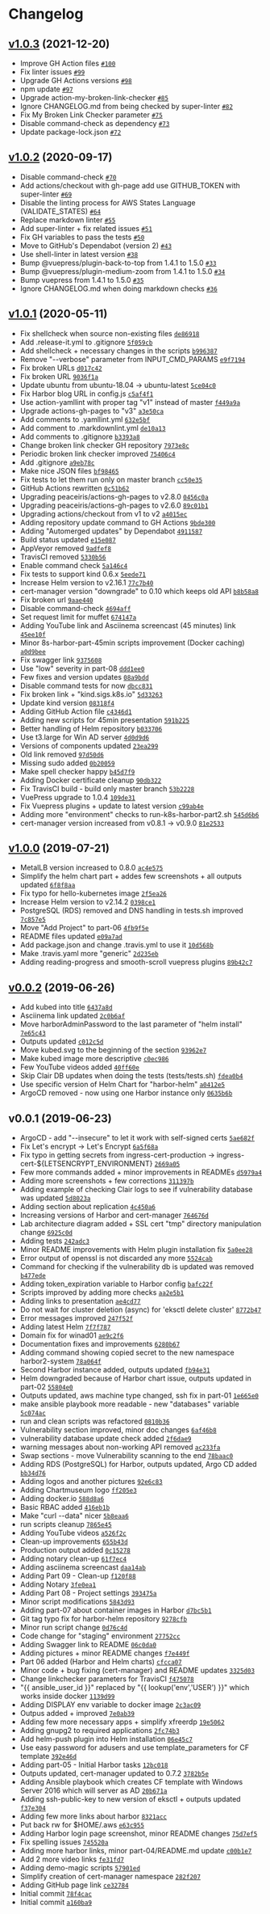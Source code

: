 # Changelog

## [v1.0.3](https://github.com/ruzickap/k8s-harbor/compare/v1.0.2...v1.0.3) (2021-12-20)

- Improve GH Action files [`#100`](https://github.com/ruzickap/k8s-harbor/pull/100)
- Fix linter issues [`#99`](https://github.com/ruzickap/k8s-harbor/pull/99)
- Upgrade GH Actions versions [`#98`](https://github.com/ruzickap/k8s-harbor/pull/98)
- npm update [`#97`](https://github.com/ruzickap/k8s-harbor/pull/97)
- Upgrade action-my-broken-link-checker [`#85`](https://github.com/ruzickap/k8s-harbor/pull/85)
- Ignore CHANGELOG.md from being checked by super-linter [`#82`](https://github.com/ruzickap/k8s-harbor/pull/82)
- Fix My Broken Link Checker parameter [`#75`](https://github.com/ruzickap/k8s-harbor/pull/75)
- Disable command-check as dependency [`#73`](https://github.com/ruzickap/k8s-harbor/pull/73)
- Update package-lock.json [`#72`](https://github.com/ruzickap/k8s-harbor/pull/72)

## [v1.0.2](https://github.com/ruzickap/k8s-harbor/compare/v1.0.1...v1.0.2) (2020-09-17)

- Disable command-check [`#70`](https://github.com/ruzickap/k8s-harbor/pull/70)
- Add actions/checkout with gh-page add use GITHUB_TOKEN with super-linter [`#69`](https://github.com/ruzickap/k8s-harbor/pull/69)
- Disable the linting process for AWS States Language (VALIDATE_STATES) [`#64`](https://github.com/ruzickap/k8s-harbor/pull/64)
- Replace markdown linter [`#55`](https://github.com/ruzickap/k8s-harbor/pull/55)
- Add super-linter + fix related issues [`#51`](https://github.com/ruzickap/k8s-harbor/pull/51)
- Fix GH variables to pass the tests [`#50`](https://github.com/ruzickap/k8s-harbor/pull/50)
- Move to GitHub's Dependabot (version 2) [`#43`](https://github.com/ruzickap/k8s-harbor/pull/43)
- Use shell-linter in latest version [`#38`](https://github.com/ruzickap/k8s-harbor/pull/38)
- Bump @vuepress/plugin-back-to-top from 1.4.1 to 1.5.0 [`#33`](https://github.com/ruzickap/k8s-harbor/pull/33)
- Bump @vuepress/plugin-medium-zoom from 1.4.1 to 1.5.0 [`#34`](https://github.com/ruzickap/k8s-harbor/pull/34)
- Bump vuepress from 1.4.1 to 1.5.0 [`#35`](https://github.com/ruzickap/k8s-harbor/pull/35)
- Ignore CHANGELOG.md when doing markdown checks [`#36`](https://github.com/ruzickap/k8s-harbor/pull/36)

## [v1.0.1](https://github.com/ruzickap/k8s-harbor/compare/v1.0.0...v1.0.1) (2020-05-11)

- Fix shellcheck when source non-existing files [`de86918`](https://github.com/ruzickap/k8s-harbor/commit/de86918e0a2fea783e9d47fff87b066914226355)
- Add .release-it.yml to .gitignore [`5f059cb`](https://github.com/ruzickap/k8s-harbor/commit/5f059cb1066161535c0f80c54d8d0cdefbaed734)
- Add shellcheck + necessary changes in the scripts [`b996387`](https://github.com/ruzickap/k8s-harbor/commit/b996387d37c71ff11e7ede5660f4962ff92191ea)
- Remove "--verbose" parameter from INPUT_CMD_PARAMS [`e9f7194`](https://github.com/ruzickap/k8s-harbor/commit/e9f71946c8d66f168ec489937987ed6a9a154094)
- Fix broken URLs [`d017c42`](https://github.com/ruzickap/k8s-harbor/commit/d017c42b34c978f975a2b253740d4c17ec3dbb47)
- Fix broken URL [`9036f1a`](https://github.com/ruzickap/k8s-harbor/commit/9036f1aa425079729eb3f9ff4c7a0c2599321531)
- Update ubuntu from ubuntu-18.04 -&gt; ubuntu-latest [`5ce04c0`](https://github.com/ruzickap/k8s-harbor/commit/5ce04c0a24fdd9b8ea2ad7f679c2c6d6987653e7)
- Fix Harbor blog URL in config.js [`c5af4f1`](https://github.com/ruzickap/k8s-harbor/commit/c5af4f15f9bd042f531a66c38023f0146ea44f40)
- Use action-yamllint with proper tag "v1" instead of master [`f449a9a`](https://github.com/ruzickap/k8s-harbor/commit/f449a9a6f4ed970e08d6546791fea7f6ef78cfc7)
- Upgrade actions-gh-pages to "v3" [`a3e50ca`](https://github.com/ruzickap/k8s-harbor/commit/a3e50ca1d7aa8429d16297fe159a476b68df261f)
- Add comments to .yamllint.yml [`632e5bf`](https://github.com/ruzickap/k8s-harbor/commit/632e5bf054a1f08770f36d9032d4737ee44f7500)
- Add comment to .markdownlint.yml [`de10a13`](https://github.com/ruzickap/k8s-harbor/commit/de10a1341c0c66b301f8ca1a55a9f3ef27101bee)
- Add comments to .gitignore [`b3393a8`](https://github.com/ruzickap/k8s-harbor/commit/b3393a80726ae7f0da3005e8ff4b1d0a2b9604ce)
- Change broken link checker GH repository [`7973e8c`](https://github.com/ruzickap/k8s-harbor/commit/7973e8c2df395999e38271ba863e307a5da07f49)
- Periodic broken link checker improved [`75406c4`](https://github.com/ruzickap/k8s-harbor/commit/75406c4500fdc6602b6c6ea3db339719ce5220cd)
- Add .gitignore [`a9eb78c`](https://github.com/ruzickap/k8s-harbor/commit/a9eb78c68b79fea7c2c854c4273bdd4045ac64f5)
- Make nice JSON files [`bf98465`](https://github.com/ruzickap/k8s-harbor/commit/bf98465c8736e069d5e608b6425f27cff637aabe)
- Fix tests to let them run only on master branch [`cc50e35`](https://github.com/ruzickap/k8s-harbor/commit/cc50e355661b90e3f3303df0c6e7e5705e031c0b)
- GitHub Actions rewritten [`0c51b62`](https://github.com/ruzickap/k8s-harbor/commit/0c51b62b1ad7d462268443f46c3a07cdab26fbd2)
- Upgrading peaceiris/actions-gh-pages to v2.8.0 [`0456c0a`](https://github.com/ruzickap/k8s-harbor/commit/0456c0a8046bd624a23d19dcfde6652b5a86d0f3)
- Upgrading peaceiris/actions-gh-pages to v2.6.0 [`89c01b1`](https://github.com/ruzickap/k8s-harbor/commit/89c01b1921e2b3e478bcc2ac92328c837c82dad7)
- Upgrading actions/checkout from v1 to v2 [`a4015ec`](https://github.com/ruzickap/k8s-harbor/commit/a4015ec0c912f3b3734b65cb571decd8bc9b75ec)
- Adding repository update command to GH Actions [`9bde300`](https://github.com/ruzickap/k8s-harbor/commit/9bde300ffdcd1a0314f91e94ef7c867dc0321efc)
- Adding "Automerged updates" by Dependabot [`4911587`](https://github.com/ruzickap/k8s-harbor/commit/4911587f6b02170f5593819f66a73aad5a3ce1d0)
- Build status updated [`e15e087`](https://github.com/ruzickap/k8s-harbor/commit/e15e087904bb064c24f2f3a08806872adb58742a)
- AppVeyor removed [`9adfef8`](https://github.com/ruzickap/k8s-harbor/commit/9adfef812266b0d97a11019e03d4de8e03049c5d)
- TravisCI removed [`5330b56`](https://github.com/ruzickap/k8s-harbor/commit/5330b565c751aa2a89650cb55160dbabba48a6db)
- Enable command check [`5a146c4`](https://github.com/ruzickap/k8s-harbor/commit/5a146c470cb4c5a53a33b7aee21b9883bf6041fa)
- Fix tests to support kind 0.6.x [`5eede71`](https://github.com/ruzickap/k8s-harbor/commit/5eede713bccb5df210091941754542e33c2a9af7)
- Increase Helm version to v2.16.1 [`77c7b40`](https://github.com/ruzickap/k8s-harbor/commit/77c7b4087eaf10ce9f432f6dafef8cb6f2c2e755)
- cert-manager version "downgrade" to 0.10 which keeps old API [`b8b58a8`](https://github.com/ruzickap/k8s-harbor/commit/b8b58a8558a272322511e1598c84e42fd06d63d5)
- Fix broken url [`9aae440`](https://github.com/ruzickap/k8s-harbor/commit/9aae44023195b2bf295c2e800173fabe81b6e7f4)
- Disable command-check [`4694aff`](https://github.com/ruzickap/k8s-harbor/commit/4694aff2c4823b001b06828db312515c590fa8c4)
- Set request limit for muffet [`674147a`](https://github.com/ruzickap/k8s-harbor/commit/674147af07afa35b300ac64fc2d1443a0e17a4ab)
- Adding YouTube link and Asciinema screencast (45 minutes) link [`45ee10f`](https://github.com/ruzickap/k8s-harbor/commit/45ee10f720b36271b198dad817f354c4dc7c0227)
- Minor 8s-harbor-part-45min scripts improvement (Docker caching) [`a0d9bee`](https://github.com/ruzickap/k8s-harbor/commit/a0d9bee4eaef2bf1fac29998454c9deb4e2375f0)
- Fix swagger link [`9375608`](https://github.com/ruzickap/k8s-harbor/commit/93756086003050db23a96d3139eaa9954f7fe7c3)
- Use "low" severity in part-08 [`ddd1ee0`](https://github.com/ruzickap/k8s-harbor/commit/ddd1ee0bbd3a6ed32c278f07de33d66297691b47)
- Few fixes and version updates [`08a9bdd`](https://github.com/ruzickap/k8s-harbor/commit/08a9bdd3d20170c553ff48fb95f55f13218b1569)
- Disable command tests for now [`dbcc831`](https://github.com/ruzickap/k8s-harbor/commit/dbcc831bb78aa81a1c3b7b3650f488e6676650b3)
- Fix broken link + "kind.sigs.k8s.io" [`5d33263`](https://github.com/ruzickap/k8s-harbor/commit/5d33263810deb338253992514c21ed9c7b1d4d93)
- Update kind version [`08318f4`](https://github.com/ruzickap/k8s-harbor/commit/08318f44c8a39040ef461026d89c1ad316dc543b)
- Adding GitHub Action file [`c4346d1`](https://github.com/ruzickap/k8s-harbor/commit/c4346d1e63c888f316ebe9ca69a5956dd0c3d4b0)
- Adding new scripts for 45min presentation [`591b225`](https://github.com/ruzickap/k8s-harbor/commit/591b22533a21584a951c3fe1e81c27ee9b8e4596)
- Better handling of Helm repository [`b033706`](https://github.com/ruzickap/k8s-harbor/commit/b0337063fafd3ebe33e945865095596b291b84c4)
- Use t3.large for Win AD server [`4d0d9d6`](https://github.com/ruzickap/k8s-harbor/commit/4d0d9d6fffcbc046e96551eff75f22575fc1a2e1)
- Versions of components updated [`23ea299`](https://github.com/ruzickap/k8s-harbor/commit/23ea2991f0a17b97eb212ab1ae1bdd9c30b0419e)
- Old link removed [`97d50d6`](https://github.com/ruzickap/k8s-harbor/commit/97d50d61eccb685e9632a1491a6c82efcc170a1d)
- Missing sudo added [`0b20059`](https://github.com/ruzickap/k8s-harbor/commit/0b200598ff4d8fe5729b8262a47fc56840b86336)
- Make spell checker happy [`b45d7f9`](https://github.com/ruzickap/k8s-harbor/commit/b45d7f96fefcace9301684806f7a89de263b8f63)
- Adding Docker certificate cleanup [`90db322`](https://github.com/ruzickap/k8s-harbor/commit/90db322ff1a14e86e94e3f60c1e798e6f4033910)
- Fix TravisCI build - build only master branch [`53b2228`](https://github.com/ruzickap/k8s-harbor/commit/53b22284b1c3aa87b52e3fb33ce28457c678f234)
- VuePress upgrade to 1.0.4 [`109de31`](https://github.com/ruzickap/k8s-harbor/commit/109de31d746169b59d8c7db59e7fe08615f63eea)
- Fix Vuepress plugins + update to latest version [`c99ab4e`](https://github.com/ruzickap/k8s-harbor/commit/c99ab4e10000a3009ade4e03a06a6a7ae26c4da3)
- Adding more "environment" checks to run-k8s-harbor-part2.sh [`545d6b6`](https://github.com/ruzickap/k8s-harbor/commit/545d6b6e7d7c1201852b9bf7378540e51fbfe590)
- cert-manager version increased from v0.8.1 -&gt; v0.9.0 [`81e2533`](https://github.com/ruzickap/k8s-harbor/commit/81e253304a52264998b2596637025179e5cb883b)

## [v1.0.0](https://github.com/ruzickap/k8s-harbor/compare/v0.0.2...v1.0.0) (2019-07-21)

- MetalLB version increased to 0.8.0 [`ac4e575`](https://github.com/ruzickap/k8s-harbor/commit/ac4e575aaa5fe51b9008316f4b09d9b79e522d6d)
- Simplify the helm chart part + addes few screenshots + all outputs updated [`6f8f8aa`](https://github.com/ruzickap/k8s-harbor/commit/6f8f8aa46481edb18a320cc848b0f46790b262a1)
- Fix typo for hello-kubernetes image [`2f5ea26`](https://github.com/ruzickap/k8s-harbor/commit/2f5ea26e1cb58096dd28e6153ed62ea1a0557718)
- Increase Helm version to v2.14.2 [`0398ce1`](https://github.com/ruzickap/k8s-harbor/commit/0398ce18c9ac4f181d192a97e6ad1569e3c4587c)
- PostgreSQL (RDS) removed and DNS handling in tests.sh improved [`7c857e5`](https://github.com/ruzickap/k8s-harbor/commit/7c857e5c63ae1eca47f130bd9ca8d4eaad4485ca)
- Move "Add Project" to part-06 [`4fb9f5e`](https://github.com/ruzickap/k8s-harbor/commit/4fb9f5ea04da7aba081dee901d27e77a196c40e5)
- README files updated [`e09a7ad`](https://github.com/ruzickap/k8s-harbor/commit/e09a7ad16c75d972a8f020dd4619b23004d6914b)
- Add package.json and change .travis.yml to use it [`10d568b`](https://github.com/ruzickap/k8s-harbor/commit/10d568b82d8bb2ddc58d7ec361ab239f2236bd89)
- Make .travis.yaml more "generic" [`2d235eb`](https://github.com/ruzickap/k8s-harbor/commit/2d235ebd918b57a4bf5021b106a90653f3bceb20)
- Adding reading-progress and smooth-scroll vuepress plugins [`89b42c7`](https://github.com/ruzickap/k8s-harbor/commit/89b42c787af5e9f7de27e5a9d519f337695f7ee8)

## [v0.0.2](https://github.com/ruzickap/k8s-harbor/compare/v0.0.1...v0.0.2) (2019-06-26)

- Add kubed into title [`6437a8d`](https://github.com/ruzickap/k8s-harbor/commit/6437a8d4c2875c7ee0b9a368bf1291efbe863134)
- Asciinema link updated [`2c0b6af`](https://github.com/ruzickap/k8s-harbor/commit/2c0b6af554bb1ea5d08c7de8d7cffbf869c4cc8d)
- Move harborAdminPassword to the last parameter of "helm install" [`7e65c43`](https://github.com/ruzickap/k8s-harbor/commit/7e65c43c6f4067f9eeff3d2ca6faec78d920fb82)
- Outputs updated [`c012c5d`](https://github.com/ruzickap/k8s-harbor/commit/c012c5dd08ae93b11f6602f8213880db17d1f991)
- Move kubed.svg to the beginning of the section [`93962e7`](https://github.com/ruzickap/k8s-harbor/commit/93962e724df9ba85280320011eb85126e920b123)
- Make kubed image more descriptive [`c0ec986`](https://github.com/ruzickap/k8s-harbor/commit/c0ec986dd1825900f84504f1246416bfe1192791)
- Few YouTube videos added [`40ff60e`](https://github.com/ruzickap/k8s-harbor/commit/40ff60ed6f87c7489945796431ac8155c321f619)
- Skip Clair DB updates when doing the tests (tests/tests.sh) [`fdea0b4`](https://github.com/ruzickap/k8s-harbor/commit/fdea0b4327fcfdd31899049edef6aed5b6296acb)
- Use specific version of Helm Chart for "harbor-helm" [`a0412e5`](https://github.com/ruzickap/k8s-harbor/commit/a0412e50882d2c7e1a710b91b2397c74a8183141)
- ArgoCD removed - now using one Harbor instance only [`0635b6b`](https://github.com/ruzickap/k8s-harbor/commit/0635b6ba9fb0bbea0d620d4efab352711b958e2b)

## v0.0.1 (2019-06-23)

- ArgoCD - add "--insecure" to let it work with self-signed certs [`5ae682f`](https://github.com/ruzickap/k8s-harbor/commit/5ae682fd8d43a336fa23b0b0c694fa77b2a5de58)
- Fix Let's encrypt -&gt; Let's Encrypt [`6a5f68a`](https://github.com/ruzickap/k8s-harbor/commit/6a5f68acdad9a849cdee9ac76fbdc019de29c8ba)
- Fix typo in getting secrets from ingress-cert-production -&gt; ingress-cert-${LETSENCRYPT_ENVIRONMENT} [`2669a05`](https://github.com/ruzickap/k8s-harbor/commit/2669a053e701acaf0c4d58dd131e1e8134d3973a)
- Few more commands added + minor improvements in READMEs [`d5979a4`](https://github.com/ruzickap/k8s-harbor/commit/d5979a4a0481de595a1007ed97a2ca31af054922)
- Adding more screenshots + few corrections [`311397b`](https://github.com/ruzickap/k8s-harbor/commit/311397bcd62f0813d112fd51d6da85d03bfefb6c)
- Adding example of checking Clair logs to see if vulnerability database was updated [`5d8023a`](https://github.com/ruzickap/k8s-harbor/commit/5d8023ae102df1777ff2de6db586a4fc032203de)
- Adding section about replication [`4c450a6`](https://github.com/ruzickap/k8s-harbor/commit/4c450a6daf3bd7463cefb0fcd05670fec3e43a8b)
- Increasing versions of Harbor and cert-manager [`764676d`](https://github.com/ruzickap/k8s-harbor/commit/764676d6f3faeddf79a48492a690c5e180047a28)
- Lab architecture diagram added + SSL cert "tmp" directory manipulation change [`6925c0d`](https://github.com/ruzickap/k8s-harbor/commit/6925c0d6d2f4b8cfdd6c78bbc36a31122046b87d)
- Adding tests [`242adc3`](https://github.com/ruzickap/k8s-harbor/commit/242adc3287686d5d07222c492c86f220482ff040)
- Minor README improvements with Helm plugin installation fix [`5a0ee28`](https://github.com/ruzickap/k8s-harbor/commit/5a0ee28f098def5d52f797d85594fa5acc05df97)
- Error output of openssl is not discarded any more [`5524cab`](https://github.com/ruzickap/k8s-harbor/commit/5524cab3582b2bd6085b9461ef7a47eb1e2e25ce)
- Command for checking if the vulnerability db is updated was removed [`b477ede`](https://github.com/ruzickap/k8s-harbor/commit/b477ede62d3aa117e23cf43417b6b2f5a30c30f7)
- Adding token_expiration variable to Harbor config [`bafc22f`](https://github.com/ruzickap/k8s-harbor/commit/bafc22f6914f681a1593a06d6909221015d1b8ec)
- Scripts improved by adding more checks [`aa2e5b1`](https://github.com/ruzickap/k8s-harbor/commit/aa2e5b1a03ee9638090d40833aff604fefdb997f)
- Adding links to presentation [`ae4cd77`](https://github.com/ruzickap/k8s-harbor/commit/ae4cd770b076fbdb9ba470f3d940b7c450e8aaa6)
- Do not wait for cluster deletion (async) for 'eksctl delete cluster' [`8772b47`](https://github.com/ruzickap/k8s-harbor/commit/8772b4786725572a5b79768c4207579a89207cd4)
- Error messages improved [`247f52f`](https://github.com/ruzickap/k8s-harbor/commit/247f52f1d032b75a9150e275468a2913ff340fb0)
- Adding latest Helm [`7f7f787`](https://github.com/ruzickap/k8s-harbor/commit/7f7f78768018e6a1e6c6e96f92c58e5ca0e90dc3)
- Domain fix for winad01 [`ae9c2f6`](https://github.com/ruzickap/k8s-harbor/commit/ae9c2f65587f71737edbfafec2864842271c07bc)
- Documentation fixes and improvements [`6280b67`](https://github.com/ruzickap/k8s-harbor/commit/6280b675e39241fc2fcfece36f38f33f821c528f)
- Adding command showing copied secret to the new namespace harbor2-system [`78a064f`](https://github.com/ruzickap/k8s-harbor/commit/78a064fb4c5bfa7a1014d36637158df6d4a1f7be)
- Second Harbor instance added, outputs updated [`fb94e31`](https://github.com/ruzickap/k8s-harbor/commit/fb94e318f7c67d4f0a2f8c55ff8da2dbc84f77f3)
- Helm downgraded because of Harbor chart issue, outputs updated in part-02 [`55804e0`](https://github.com/ruzickap/k8s-harbor/commit/55804e0cae939aa075dc71bd1c06f24a05c8264c)
- Outputs updated, aws machine type changed, ssh fix in part-01 [`1e665e0`](https://github.com/ruzickap/k8s-harbor/commit/1e665e007b906c664c4a372ed87e21382fc16f0b)
- make ansible playbook more readable - new "databases" variable [`5c074ac`](https://github.com/ruzickap/k8s-harbor/commit/5c074ac509f6529d92558a161bfb305c260cf712)
- run and clean scripts was refactored [`0810b36`](https://github.com/ruzickap/k8s-harbor/commit/0810b36457366dd3dc901942482a5fcd044c5d2f)
- Vulnerability section improved, minor doc changes [`6af46b8`](https://github.com/ruzickap/k8s-harbor/commit/6af46b871ca3cf560d8e039d3ba5fd3ef0adeb5c)
- vulnerability database update check added [`2f6dae9`](https://github.com/ruzickap/k8s-harbor/commit/2f6dae925d34502f639f533b488858880e6e36c9)
- warning messages about non-working API removed [`ac233fa`](https://github.com/ruzickap/k8s-harbor/commit/ac233fa0f242a8187276ca5a15da2c1f2217748f)
- Swap sections - move Vulnerability scanning to the end [`78baac0`](https://github.com/ruzickap/k8s-harbor/commit/78baac00efa0831b965ade1d4a6b10cfe2b21d42)
- Adding RDS (PostgreSQL) for Harbor, outputs updated, Argo CD added [`bb34d76`](https://github.com/ruzickap/k8s-harbor/commit/bb34d7611af90e655830228977fe4767b81496e4)
- Adding logos and another pictures [`92e6c83`](https://github.com/ruzickap/k8s-harbor/commit/92e6c8375a2510ff14d51c6ce18bab8b6a4c6c4f)
- Adding Chartmuseum logo [`ff205e3`](https://github.com/ruzickap/k8s-harbor/commit/ff205e30d74152233c229e5fb72490ba75529118)
- Adding docker.io [`588d8a6`](https://github.com/ruzickap/k8s-harbor/commit/588d8a6bc10316280bd54f46982d67f46cd3efa8)
- Basic RBAC added [`416eb1b`](https://github.com/ruzickap/k8s-harbor/commit/416eb1b1da7bb7343de7e0c11552490c7bf057cc)
- Make "curl --data" nicer [`5b8eaa6`](https://github.com/ruzickap/k8s-harbor/commit/5b8eaa6a1386ad379b6217a1b571b2eb0199dc88)
- run scripts cleanup [`7865e45`](https://github.com/ruzickap/k8s-harbor/commit/7865e45b0713c2e1cc8668347f3e748dccbe9d2e)
- Adding YouTube videos [`a526f2c`](https://github.com/ruzickap/k8s-harbor/commit/a526f2c75cec89355d01d84ff8a3cce14e91379f)
- Clean-up improvements [`655b43d`](https://github.com/ruzickap/k8s-harbor/commit/655b43d6c4a5519fa9a492fb3c6e8941c341266e)
- Production output added [`0c15278`](https://github.com/ruzickap/k8s-harbor/commit/0c15278b9ee13cc285c4061df1f911016495a44e)
- Adding notary clean-up [`61f7ec4`](https://github.com/ruzickap/k8s-harbor/commit/61f7ec419a1ebafb9997063d127717f3b4be74c1)
- Adding asciinema screencast [`daa14ab`](https://github.com/ruzickap/k8s-harbor/commit/daa14abd23cf97e9a2b6c361d577d6f95707257c)
- Adding Part 09 - Clean-up [`f120f88`](https://github.com/ruzickap/k8s-harbor/commit/f120f88de1ccf123692e7a191e319da8fe588e8e)
- Adding Notary [`3fe0ea1`](https://github.com/ruzickap/k8s-harbor/commit/3fe0ea14e1955939ff45039de6b8a9a6fad6a42f)
- Adding Part 08 - Project settings [`393475a`](https://github.com/ruzickap/k8s-harbor/commit/393475ada5a698684784c43dcbd48acf3b314945)
- Minor script modifications [`5843d93`](https://github.com/ruzickap/k8s-harbor/commit/5843d93748874b24e1654b77d6e5a4d2e3b7d9d4)
- Adding part-07 about container images in Harbor [`d7bc5b1`](https://github.com/ruzickap/k8s-harbor/commit/d7bc5b1fb2f4aa8929dee334617bf4b8fa697a02)
- Git tag typo fix for harbor-helm repository [`9278cfb`](https://github.com/ruzickap/k8s-harbor/commit/9278cfb3e7504c1b676c8319efff307ed1501311)
- Minor run script change [`0d76c4d`](https://github.com/ruzickap/k8s-harbor/commit/0d76c4dfb37867cc601d2015f6d175a7952151bb)
- Code change for "staging" environment [`27752cc`](https://github.com/ruzickap/k8s-harbor/commit/27752cc38bd9998289cbb57110e3540e1a36abb9)
- Adding Swagger link to README [`06c0da0`](https://github.com/ruzickap/k8s-harbor/commit/06c0da006bbd652bf5856ecf4ff701dc3d7e4803)
- Adding pictures + minor README changes [`f7e449f`](https://github.com/ruzickap/k8s-harbor/commit/f7e449fdbf9d2ba68a8f58760ada31588e069cd8)
- Part 06 added (Harbor and Helm charts) [`cfcca07`](https://github.com/ruzickap/k8s-harbor/commit/cfcca0728733b78f166a026b0073ea3842680908)
- Minor code + bug fixing (cert-manager) and README updates [`3325d03`](https://github.com/ruzickap/k8s-harbor/commit/3325d0324810d4bb8db3fe4f7212ab6e80e363f4)
- Change linkchecker parameters for TravisCI [`f475078`](https://github.com/ruzickap/k8s-harbor/commit/f475078eada37d444bcb291f742efb9c517cc717)
- "{{ ansible_user_id }}" replaced by "{{ lookup('env','USER') }}" which works inside docker [`1139d99`](https://github.com/ruzickap/k8s-harbor/commit/1139d99a280ca4efbc2aa8d5b48cc9b9b65ad1e3)
- Adding DISPLAY env variable to docker image [`2c3ac09`](https://github.com/ruzickap/k8s-harbor/commit/2c3ac09d7cb30b3d6c79e2625b64079724b6b473)
- Outpus added + improved [`7e0ab39`](https://github.com/ruzickap/k8s-harbor/commit/7e0ab399765b2de22ff0049773377a4268c82981)
- Adding few more necessary apps + simplify xfreerdp [`19e5062`](https://github.com/ruzickap/k8s-harbor/commit/19e5062d374761b7694052760955cc388a8ebd2b)
- Adding gnupg2 to required applications [`2fc74b3`](https://github.com/ruzickap/k8s-harbor/commit/2fc74b3f176888224ec9af68798e7c043f243c8a)
- Add helm-push plugin into Helm installation [`06e45c7`](https://github.com/ruzickap/k8s-harbor/commit/06e45c757d373a974edb9bcc866fe9b7d90f6177)
- Use easy password for adusers and use template_parameters for CF template [`392e46d`](https://github.com/ruzickap/k8s-harbor/commit/392e46d525eec3dad43dc0a9a677e91d9bc1d52e)
- Adding part-05 - Initial Harbor tasks [`12bc018`](https://github.com/ruzickap/k8s-harbor/commit/12bc018a39fe0c2c7ceee1d39cdce8b6e1b77d28)
- Outputs updated, cert-manager updated to 0.7.2 [`3782b5e`](https://github.com/ruzickap/k8s-harbor/commit/3782b5e81a3b929530f4e0f9922347e1c34f367c)
- Adding Ansible playbook which creates CF template with Windows Server 2016 which will server as AD [`20b671a`](https://github.com/ruzickap/k8s-harbor/commit/20b671a79d550a7ce29b5dabda736eda2291ec96)
- Adding ssh-public-key to new version of eksctl + outputs updated [`f37e304`](https://github.com/ruzickap/k8s-harbor/commit/f37e3048d9a4e1561a632e339fa8f93f570bc5b7)
- Adding few more links about harbor [`8321acc`](https://github.com/ruzickap/k8s-harbor/commit/8321acc741b7599d7ecbcb99a6ae3a4c5a762c58)
- Put back rw for $HOME/.aws [`e63c955`](https://github.com/ruzickap/k8s-harbor/commit/e63c9554b8be999a088103fb2ec522dbfc1705e5)
- Adding Harbor login page screenshot, minor README changes [`75d7ef5`](https://github.com/ruzickap/k8s-harbor/commit/75d7ef51fd7fe97f9a244fb6dbb7d4a315fb288a)
- Fix spelling issues [`745520a`](https://github.com/ruzickap/k8s-harbor/commit/745520a508c4079e15e69285aeee6c20e5bc8043)
- Adding more harbor links, minor part-04/README.md update [`c00b1e7`](https://github.com/ruzickap/k8s-harbor/commit/c00b1e76e1e23fee312fbc19f4dd06d217f1ddff)
- Add 2 more video links [`fe31fd7`](https://github.com/ruzickap/k8s-harbor/commit/fe31fd76267de4d924964d11f8d88b77fe9c3473)
- Adding demo-magic scripts [`57901ed`](https://github.com/ruzickap/k8s-harbor/commit/57901ed2d3e86fccbc1418134f0154fc927dfdcd)
- Simplify creation of cert-manager namespace [`282f207`](https://github.com/ruzickap/k8s-harbor/commit/282f2075e0a85d7ed4d6fbf0eba5b7d5242187e2)
- Adding GitHub page link [`ce32784`](https://github.com/ruzickap/k8s-harbor/commit/ce3278443b779af1f4f0ca3e6802ca28f30d94b4)
- Initial commit [`78f4cac`](https://github.com/ruzickap/k8s-harbor/commit/78f4cac07ec72fd6a5be6f057bc5d9dc320868c2)
- Initial commit [`a160ba9`](https://github.com/ruzickap/k8s-harbor/commit/a160ba9c8530179c685a621092941c56d0a43610)
